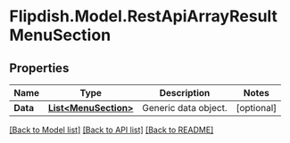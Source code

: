 # Flipdish.Model.RestApiArrayResultMenuSection
## Properties

Name | Type | Description | Notes
------------ | ------------- | ------------- | -------------
**Data** | [**List&lt;MenuSection&gt;**](MenuSection.md) | Generic data object. | [optional] 

[[Back to Model list]](../README.md#documentation-for-models) [[Back to API list]](../README.md#documentation-for-api-endpoints) [[Back to README]](../README.md)

